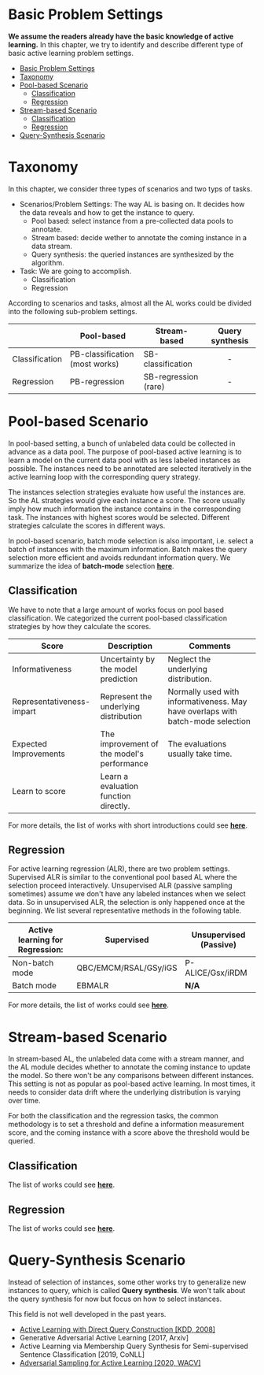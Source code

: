 # Basic Problem Settings
**We assume the readers already have the basic knowledge of active learning.**
In this chapter, we try to identify and describe different type of basic active learning problem settings.

- [Basic Problem Settings](#basic-problem-settings)
- [Taxonomy](#taxonomy)
- [Pool-based Scenario](#pool-based-scenario)
  - [Classification](#classification)
  - [Regression](#regression)
- [Stream-based Scenario](#stream-based-scenario)
  - [Classification](#classification-1)
  - [Regression](#regression-1)
- [Query-Synthesis Scenario](#query-synthesis-scenario)

# Taxonomy 

In this chapter, we consider three types of scenarios and two typs of tasks.

- Scenarios/Problem Settings:
  The way AL is basing on.
  It decides how the data reveals and how to get the instance to query.
  - Pool based: select instance from a pre-collected data pools to annotate.
  - Stream based: decide wether to annotate the coming instance in a data stream.
  - Query synthesis: the queried instances are synthesized by the algorithm.
- Task: We are going to accomplish.
  - Classification
  - Regression

According to scenarios and tasks, almost all the AL works could be divided into the following sub-problem settings.

|                | Pool-based                     | Stream-based         | Query synthesis |
| -------------- | ------------------------------ | -------------------- | :-------------: |
| Classification | PB-classification (most works) | SB-classification    |        -        |
| Regression     | PB-regression                  | SB-regression (rare) |        -        |

# Pool-based Scenario

In pool-based setting, a bunch of unlabeled data could be collected in advance as a data pool.
The purpose of pool-based active learning is to learn a model on the current data pool with as less labeled instances as possible.
The instances need to be annotated are selected iteratively in the active learning loop with the corresponding query strategy.

The instances selection strategies evaluate how useful the instances are.
So the AL strategies would give each instance a score.
The score usually imply how much information the instance contains in the corresponding task.
The instances with highest scores would be selected.
Different strategies calculate the scores in different ways.

In pool-based scenario, batch mode selection is also important, i.e. select a batch of instances with the maximum information.
Batch makes the query selection more efficient and avoids redundant information query.
We summarize the idea of **batch-mode** selection [**here**](subfields/batch_mode.md).

## Classification

We have to note that a large amount of works focus on pool based classification.
We categorized the current pool-based classification strategies by how they calculate the scores.

| Score                     | Description                                       | Comments                                                                        |
| ------------------------- | ------------------------------------------------- | ------------------------------------------------------------------------------- |
| Informativeness           | Uncertainty by the model prediction               | Neglect the underlying distribution.                                            |
| Representativeness-impart | Represent the underlying distribution             | Normally used with informativeness. May have overlaps with batch-mode selection |
| Expected Improvements     | The improvement of the model's performance        | The evaluations usually take time.                                              |
| Learn to score            | Learn a evaluation function directly.             |                                                                                 |

For more details, the list of works with short introductions could see [**here**](subfields/pb_classification.md).

## Regression

For active learning regression (ALR), there are two problem settings.
Supervised ALR is similar to the conventional pool based AL where the selection proceed interactively.
Unsupervised ALR (passive sampling sometimes) assume we don't have any labeled instances when we select data.
So in unsupervised ALR, the selection is only happened once at the beginning.
We list several representative methods in the following table.

| Active learning for Regression: | Supervised            | Unsupervised (Passive) |
| ------------------------------- | --------------------- | ---------------------- |
| Non-batch mode                  | QBC/EMCM/RSAL/GSy/iGS | P-ALICE/Gsx/iRDM       |
| Batch mode                      | EBMALR                | **N/A**                |

For more details, the list of works could see [**here**](subfields/pb_regression.md).

# Stream-based Scenario

In stream-based AL, the unlabeled data come with a stream manner, and the AL module decides whether to annotate the coming instance to update the model.
So there won't be any comparisons between different instances.
This setting is not as popular as pool-based active learning. 
In most times, it needs to consider data drift where the underlying distribution is varying over time.

For both the classification and the regression tasks, the common methodology is to set a threshold and define a information measurement score, and the coming instance with a score above the threshold would be queried.

## Classification

The list of works could see [**here**](subfields/sb_classification.md).

## Regression

The list of works could see [**here**](subfields/sb_regression.md).

# Query-Synthesis Scenario

Instead of selection of instances, some other works try to generalize new instances to query, which is called **Query synthesis**.
We won't talk about the query synthesis for now but focus on how to select instances.

This field is not well developed in the past years.
<!-- TODO Fill this slot later. -->

- [Active Learning with Direct Query Construction [KDD, 2008]](https://dl.acm.org/doi/pdf/10.1145/1401890.1401950)
- Generative Adversarial Active Learning [2017, Arxiv]
- Active Learning via Membership Query Synthesis for Semi-supervised Sentence Classification [2019, CoNLL]
- [Adversarial Sampling for Active Learning [2020, WACV]](https://openaccess.thecvf.com/content_WACV_2020/papers/Mayer_Adversarial_Sampling_for_Active_Learning_WACV_2020_paper.pdf)
